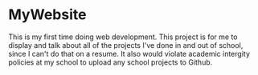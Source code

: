 # MyWebsite
This is my first time doing web development.
This project is for me to display and talk about all of the projects I've done in and out of school, since I can't do that on a resume. It also would violate academic intergity policies at my school to upload any school projects to Github.
